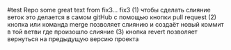 #test Repo
some great text from fix3...
fix3
(1) чтобы сделать слияние веток это делается в самом gitHub с помощью кнопки pull request
(2) кнопка или команда merge позволяет слиянию и создаёт новый коммит в той ветви где произошло слияние
(3) кнопка revert позволяет вернуться на предыдущую версию проекта